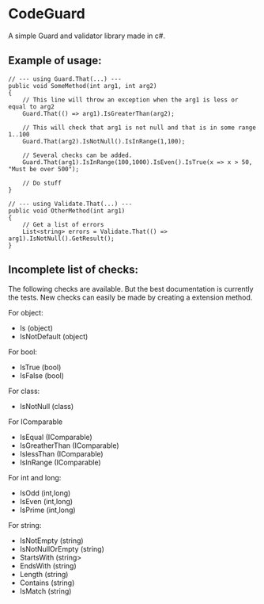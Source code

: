CodeGuard
=========

A simple Guard and validator library made in c#.

Example of usage:
-----------------
	
	// --- using Guard.That(...) ---
	public void SomeMethod(int arg1, int arg2)
	{
		// This line will throw an exception when the arg1 is less or equal to arg2
		Guard.That(() => arg1).IsGreaterThan(arg2);

		// This will check that arg1 is not null and that is in some range 1..100
		Guard.That(arg2).IsNotNull().IsInRange(1,100);

		// Several checks can be added.
		Guard.That(arg1).IsInRange(100,1000).IsEven().IsTrue(x => x > 50, "Must be over 500");

		// Do stuff
	}

	// --- using Validate.That(...) ---
	public void OtherMethod(int arg1)
	{
		// Get a list of errors
		List<string> errors = Validate.That(() => arg1).IsNotNull().GetResult();
	}


Incomplete list of checks:
--------------------------

The following checks are available. But the best documentation is currently the tests.
New checks can easily be made by creating a extension method.

For object:
* Is<Type> (object)
* IsNotDefault (object)

For bool:
* IsTrue (bool)
* IsFalse (bool)

For class:
* IsNotNull (class)

For IComparable
* IsEqual (IComparable)
* IsGreatherThan (IComparable)
* IslessThan (IComparable)
* IsInRange (IComparable)

For int and long:
* IsOdd (int,long)
* IsEven (int,long)
* IsPrime (int,long)

For string:
* IsNotEmpty (string)
* IsNotNullOrEmpty (string)
* StartsWith (string>
* EndsWith (string)
* Length (string)
* Contains (string)
* IsMatch (string)

